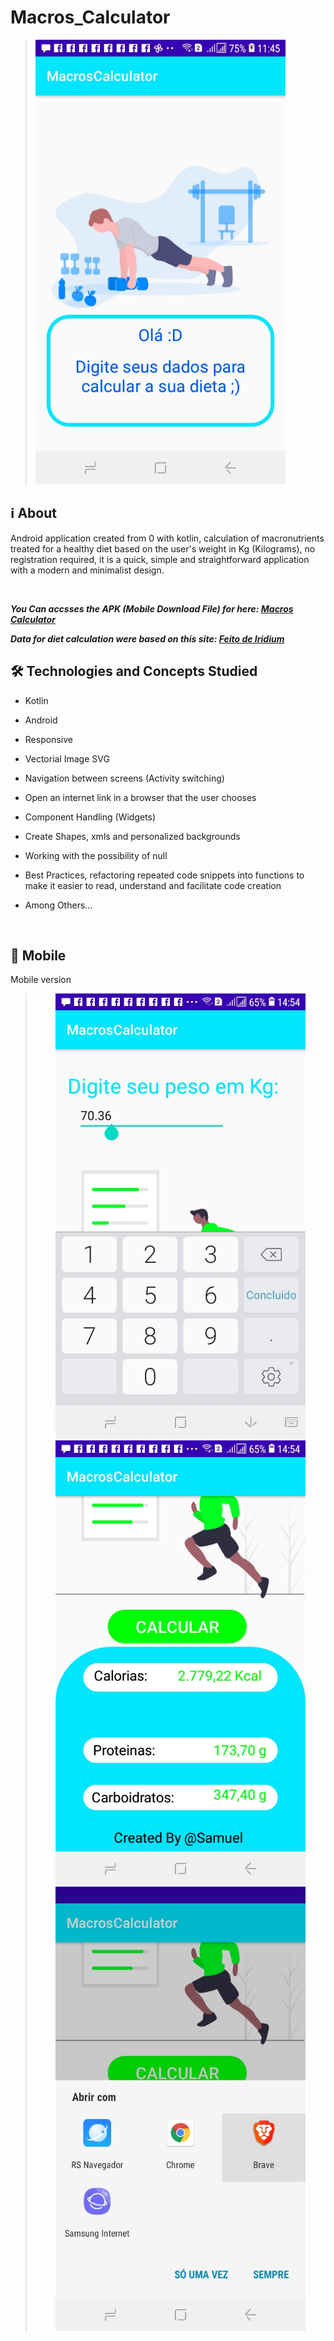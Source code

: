 # Macros_Calculator

  > <img width="400px" src="https://github.com/Samuel-Ricardo/Macros_Calculator/blob/master/readme_files/img1.jpeg">

## ℹ About
Android application created from 0 with kotlin, calculation of macronutrients treated for a healthy diet based on the user's weight in Kg (Kilograms), no registration required, it is a quick, simple and straightforward application with a modern and minimalist design.

<br>

__*You Can accsses the APK (Mobile Download File) for here: [Macros Calculator](https://github.com/Samuel-Ricardo/Macros_Calculator/tree/master/apk)*__

__*Data for diet calculation were based on this site: [Feito de Iridium](https://www.feitodeiridium.com.br/como-calcular-sua-necessidade-de-macro-e-micronutrientes/)*__


## 🛠 Technologies and Concepts Studied

- Kotlin
- Android
- Responsive
- Vectorial Image SVG
- Navigation between screens (Activity switching)
- Open an internet link in a browser that the user chooses
- Component Handling (Widgets)
- Create Shapes, xmls and personalized backgrounds
- Working with the possibility of null
- Best Practices, refactoring repeated code snippets into functions to make it easier to read, understand and facilitate code creation

- Among Others...


<br>

## 📱 Mobile 

Mobile version 

  > <p align="center"> <img width="400px" src="https://github.com/Samuel-Ricardo/Macros_Calculator/blob/master/readme_files/img13.jpeg"/> <img width="400px" src="https://github.com/Samuel-Ricardo/Macros_Calculator/blob/master/readme_files/img11.jpeg"/> <img width="400px" src="https://github.com/Samuel-Ricardo/Macros_Calculator/blob/master/readme_files/img15.jpeg"/> </p>

